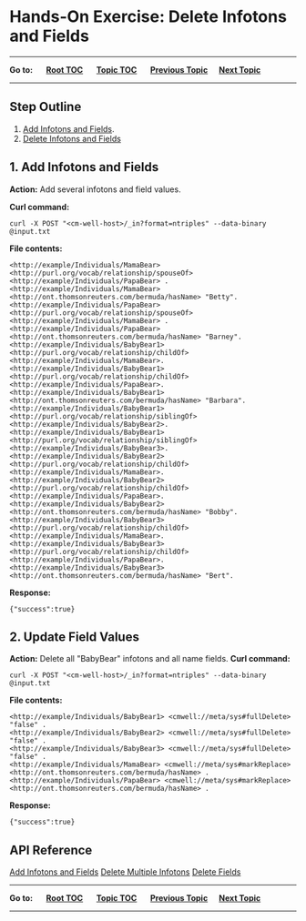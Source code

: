 # Hands-On Exercise: Delete Infotons and Fields

----

**Go to:** &nbsp;&nbsp;&nbsp;&nbsp; [**Root TOC**](CM-Well.RootTOC.md) &nbsp;&nbsp;&nbsp;&nbsp; [**Topic TOC**](Tutorial.HandsOnExercisesTOC.md) &nbsp;&nbsp;&nbsp;&nbsp; [**Previous Topic**](Tutorial.HandsOnExercises.UpdateFields.md)&nbsp;&nbsp;&nbsp;&nbsp; [**Next Topic**](Tutorial.HandsOnExercises.QueryForInfotons.md)  

----

## Step Outline

1. [Add Infotons and Fields](#hdr1).
2. [Delete Infotons and Fields](#hdr2)

<a name="hdr1"></a>
## 1. Add Infotons and Fields

**Action:** Add several infotons and field values. 

**Curl command:**

    curl -X POST "<cm-well-host>/_in?format=ntriples" --data-binary @input.txt

**File contents:**

    <http://example/Individuals/MamaBear> <http://purl.org/vocab/relationship/spouseOf> <http://example/Individuals/PapaBear> .
    <http://example/Individuals/MamaBear> <http://ont.thomsonreuters.com/bermuda/hasName> "Betty".
    <http://example/Individuals/PapaBear> <http://purl.org/vocab/relationship/spouseOf> <http://example/Individuals/MamaBear> .
    <http://example/Individuals/PapaBear> <http://ont.thomsonreuters.com/bermuda/hasName> "Barney".
    <http://example/Individuals/BabyBear1> <http://purl.org/vocab/relationship/childOf> <http://example/Individuals/MamaBear>.
    <http://example/Individuals/BabyBear1> <http://purl.org/vocab/relationship/childOf> <http://example/Individuals/PapaBear>.
    <http://example/Individuals/BabyBear1> <http://ont.thomsonreuters.com/bermuda/hasName> "Barbara".
    <http://example/Individuals/BabyBear1> <http://purl.org/vocab/relationship/siblingOf> <http://example/Individuals/BabyBear2>.
    <http://example/Individuals/BabyBear1> <http://purl.org/vocab/relationship/siblingOf> <http://example/Individuals/BabyBear3>.
    <http://example/Individuals/BabyBear2> <http://purl.org/vocab/relationship/childOf> <http://example/Individuals/MamaBear>.
    <http://example/Individuals/BabyBear2> <http://purl.org/vocab/relationship/childOf> <http://example/Individuals/PapaBear>.
    <http://example/Individuals/BabyBear2> <http://ont.thomsonreuters.com/bermuda/hasName> "Bobby".
    <http://example/Individuals/BabyBear3> <http://purl.org/vocab/relationship/childOf> <http://example/Individuals/MamaBear>.
    <http://example/Individuals/BabyBear3> <http://purl.org/vocab/relationship/childOf> <http://example/Individuals/PapaBear>.
    <http://example/Individuals/BabyBear3> <http://ont.thomsonreuters.com/bermuda/hasName> "Bert".

**Response:**

    {"success":true}
    
<a name="hdr2"></a>
## 2. Update Field Values

**Action:** Delete all "BabyBear" infotons and all name fields.
**Curl command:**

    curl -X POST "<cm-well-host>/_in?format=ntriples" --data-binary @input.txt

**File contents:**

    <http://example/Individuals/BabyBear1> <cmwell://meta/sys#fullDelete> "false" .
    <http://example/Individuals/BabyBear2> <cmwell://meta/sys#fullDelete> "false" .
    <http://example/Individuals/BabyBear3> <cmwell://meta/sys#fullDelete> "false" .
    <http://example/Individuals/MamaBear> <cmwell://meta/sys#markReplace> <http://ont.thomsonreuters.com/bermuda/hasName> .
    <http://example/Individuals/PapaBear> <cmwell://meta/sys#markReplace> <http://ont.thomsonreuters.com/bermuda/hasName> .

**Response:**

    {"success":true}

## API Reference
[Add Infotons and Fields](API.Update.AddInfotonsAndFields.md)
[Delete Multiple Infotons](API.Update.DeleteMultipleInfotons.md)
[Delete Fields](API.Update.DeleteFields.md)
    	

----

**Go to:** &nbsp;&nbsp;&nbsp;&nbsp; [**Root TOC**](CM-Well.RootTOC.md) &nbsp;&nbsp;&nbsp;&nbsp; [**Topic TOC**](Tutorial.HandsOnExercisesTOC.md) &nbsp;&nbsp;&nbsp;&nbsp; [**Previous Topic**](Tutorial.HandsOnExercises.UpdateFields.md)&nbsp;&nbsp;&nbsp;&nbsp; [**Next Topic**](Tutorial.HandsOnExercises.QueryForInfotons.md)  

----